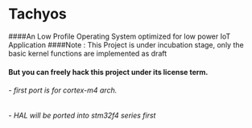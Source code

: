 Tachyos
=======
####An Low Profile Operating System optimized for low power IoT Application
####Note : This Project is under incubation stage, only the basic kernel functions are implemented as draft
####       But you can freely hack this project under its license term.
###### - first port is for cortex-m4 arch. 
###### - HAL will be ported into stm32f4 series first





